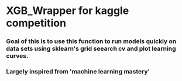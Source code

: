 # XGB_Wrapper for kaggle competition
### Goal of this is to use this function to run models quickly on data sets using sklearn's grid seearch cv and plot learning curves.
### Largely inspired from 'machine learning mastery' 
